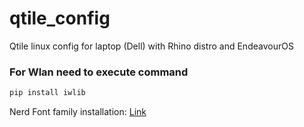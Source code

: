 # qtile_config
Qtile linux config for laptop (Dell) with Rhino distro and EndeavourOS

### For Wlan need to execute command
```python
pip install iwlib
```

Nerd Font family installation: [Link](https://github.com/ryanoasis/nerd-fonts)

